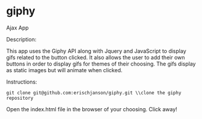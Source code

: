 # giphy
Ajax App

Description:

This app uses the Giphy API along with Jquery and JavaScript to display gifs related to the button clicked. It also allows the user to add their own buttons in order to display gifs for themes of their choosing. The gifs display as static images but will animate when clicked.

Instructions:

```
git clone git@github.com:erischjanson/giphy.git \\clone the giphy repository
```
Open the index.html file in the browser of your choosing.
Click away!
